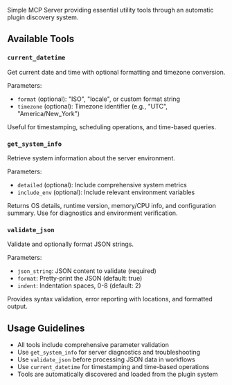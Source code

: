 Simple MCP Server providing essential utility tools through an automatic plugin discovery system.

## Available Tools

### `current_datetime`

Get current date and time with optional formatting and timezone conversion.

Parameters:

- `format` (optional): "ISO", "locale", or custom format string
- `timezone` (optional): Timezone identifier (e.g., "UTC", "America/New_York")

Useful for timestamping, scheduling operations, and time-based queries.

### `get_system_info`

Retrieve system information about the server environment.

Parameters:

- `detailed` (optional): Include comprehensive system metrics
- `include_env` (optional): Include relevant environment variables

Returns OS details, runtime version, memory/CPU info, and configuration summary. Use for diagnostics and environment verification.

### `validate_json`

Validate and optionally format JSON strings.

Parameters:

- `json_string`: JSON content to validate (required)
- `format`: Pretty-print the JSON (default: true)
- `indent`: Indentation spaces, 0-8 (default: 2)

Provides syntax validation, error reporting with locations, and formatted output.

## Usage Guidelines

- All tools include comprehensive parameter validation
- Use `get_system_info` for server diagnostics and troubleshooting
- Use `validate_json` before processing JSON data in workflows
- Use `current_datetime` for timestamping and time-based operations
- Tools are automatically discovered and loaded from the plugin system
